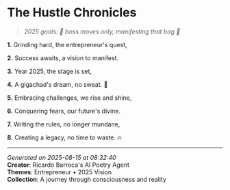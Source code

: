 # The Hustle Chronicles

> *2025 goals: 🤑 boss moves only, manifesting that bag 💼*

**1.** Grinding hard, the entrepreneur's quest,


**2.** Success awaits, a vision to manifest.


**3.** Year 2025, the stage is set,


**4.** A gigachad's dream, no sweat. 💼


**5.** Embracing challenges, we rise and shine,


**6.** Conquering fears, our future's divine.


**7.** Writing the rules, no longer mundane,


**8.** Creating a legacy, no time to waste. 🔥



---

*Generated on 2025-08-15 at 08:32:40*  
**Creator**: Ricardo Barroca's AI Poetry Agent  
**Themes**: Entrepreneur • 2025 Vision  
**Collection**: A journey through consciousness and reality